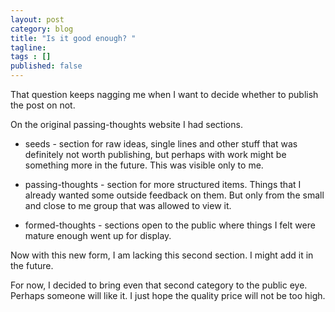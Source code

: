 ```yaml
---
layout: post 
category: blog
title: "Is it good enough? "
tagline: 
tags : [] 
published: false
---
```


That question keeps nagging me when I want to decide whether to publish the post on not. 

On the original passing-thoughts website I had sections.

* seeds - section for raw ideas, single lines and other stuff that was definitely not worth publishing, but perhaps with work might be something more in the future. This was visible only to me. 

* passing-thoughts - section for more structured items. Things that I already wanted some outside feedback on them. But only from the small and close to me group that was allowed to view it. 

* formed-thoughts - sections open to the public where things I felt were mature enough went up for display. 

Now with this new form, I am lacking this second section. I might add it in the future. 

For now, I decided to bring even that second category to the public eye. Perhaps someone will like it. 
I just hope the quality price will not be too high. 

